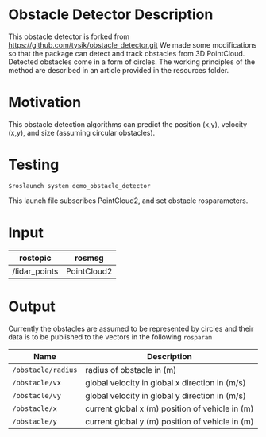 # Obstacle Detector Description
This obstacle detector is forked from https://github.com/tysik/obstacle_detector.git
We made some modifications so that the package can detect and track obstacles from 3D PointCloud. Detected obstacles come in a form of circles. The working principles of the method are described in an article provided in the resources folder.

# Motivation
This obstacle detection algorithms can predict the position (x,y), velocity (x,y), and size (assuming circular obstacles).

# Testing
```
$roslaunch system demo_obstacle_detector
```
This launch file subscribes PointCloud2, and set obstacle rosparameters.

# Input
rostopic | rosmsg
--- | ---
/lidar_points| PointCloud2


# Output
Currently the obstacles are assumed to be represented by circles and their data is to be published to the vectors in the following ``rosparam``

Name | Description
--- | ---
`/obstacle/radius` | radius of obstacle in (m)
`/obstacle/vx` | global velocity in global x direction in (m/s)
`/obstacle/vy`| global velocity in global y direction in (m/s)
`/obstacle/x`| current global x (m) position of vehicle in (m)
`/obstacle/y`| current global y (m) position of vehicle in (m)
